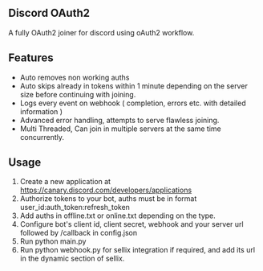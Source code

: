 ## Discord OAuth2

A fully OAuth2 joiner for discord using oAuth2 workflow.

## Features

- Auto removes non working auths<br>
- Auto skips already in tokens within 1 minute depending on the server size before continuing with joining.<br>
- Logs every event on webhook ( completion, errors etc. with detailed information )<br>
- Advanced error handling, attempts to serve flawless joining.<br>
- Multi Threaded, Can join in multiple servers at the same time concurrently.

## Usage

1. Create a new application at https://canary.discord.com/developers/applications<br>
2. Authorize tokens to your bot, auths must be in format user_id:auth_token:refresh_token<br>
3. Add auths in offline.txt or online.txt depending on the type.<br>
4. Configure bot's client id, client secret, webhook and your server url followed by /callback in config.json<br>
5. Run python main.py<br>
6. Run python webhook.py for sellix integration if required, and add its url in the dynamic section of sellix.
